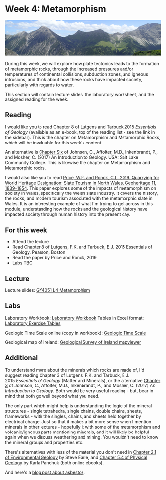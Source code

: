 # Week 4: Metamorphism

![Week 4 Cover image](./assets/images/alps.png)

During this week, we will explore how plate tectonics leads to the formation of metamorphic rocks, through the increased pressures and/or temperatures of continental collisions, subduction zones, and igneous intrusions, and think about how these rocks have impacted society, particularly with regards to water.

This section will contain lecture slides, the laboratory worksheet, and the assigned reading for the week.

## Reading

I would like you to read Chapter 8 of Lutgens and Tarbuck 2015 *Essentials of Geology* (available as an e-book, top of the reading list - see the link in the sidebar). This is the chapter on Metamorphism and Metamorphic Rocks, which will be invaluable for this week's content.

An alternative is [Chapter Six](https://opengeology.org/textbook/6-metamorphic-rocks/) of Johnson, C., Affolter, M.D., Inkenbrandt, P., and Mosher, C. (2017) An Introduction to Geology. USA: Salt Lake Community College. This is likewise the chapter on Metamorphism and Metamorphic rocks.

I would also like you to read [Price, W.R. and Ronck, C.L. 2019. Quarrying for World Heritage Designation: Slate Tourism in North Wales. Geoheritage 11, 1839–1854](https://link.springer.com/article/10.1007/s12371-019-00402-0). This paper explores some of the impacts of metamorphism on society in Wales, specifically the Welsh slate industry. It covers the history, the rocks, and modern tourism associated with the metamorphic slate in Wales. It is an interesting example of what I'm trying to get across in this module, understanding how the rocks and the geological history have impacted society through human history into the present day.

## For this week

 - Attend the lecture
 - Read Chapter 8 of Lutgens, F.K. and Tarbuck, E.J. 2015 Essentials of Geology. Pearson, Boston
 - Read the paper by Price and Ronck, 2019
 - Labs TBC

## Lecture

Lecture slides: [GY4051 L4 Metamorphism](./assets/lectures/GY4051_L4_Metamorphism.pdf)

## Labs

Laboratory Workbook: [Laboratory Workbook](./assets/labs/GY4051_Lab_Workbook.pdf)
Tables in Excel format: [Laboratory Exercise Tables](./assets/labs/GY4051_Lab_Tables.xlsx)

Geologic Time Scale online (copy in workbook): [Geologic Time Scale](https://stratigraphy.org/chart/)

Geological map of Ireland: [Geological Survey of Ireland mapviewer](https://dcenr.maps.arcgis.com/apps/MapSeries/index.html?appid=a30af518e87a4c0ab2fbde2aaac3c228)

## Additional

<p>To understand more about the minerals which rocks are made of, I'd suggest reading Chapter 3 of Lutgens, F.K. and Tarbuck, E.J. 2015&nbsp;<em>Essentials of Geology </em>(Matter and Minerals), or the alternative <a rel="noopener" href="https://opengeology.org/textbook/3-minerals/" target="_blank">Chapter 3</a> of Johnson, C., Affolter, M.D., Inkenbrandt, P., and Mosher, C. (2017) <em>An Introduction to Geology</em>. Both would be very useful reading - but, bear in mind that both go well beyond what you need.</p>
<p>The only part which might help is understanding the logic of the mineral structures - single tetrahedra, single chains, double chains, sheets, frameworks - with the singles, chains, and sheets held together by electrical charge. Just so that it makes a bit more sense when I mention minerals in other lectures - hopefully it with some of the metamorphism and volcanic/igneous parts mentioning minerals, and it will likely be helpful again when we discuss weathering and mining. You wouldn't need to know the mineral groups and properties etc.&nbsp;</p>
<p>There's alternatives with less of the material you don't need in <a rel="noopener" href="https://environmental-geol.pressbooks.tru.ca/chapter/minerals/" target="_self">Chapter 2.1 of Environmental Geology</a> by Steve Earle, and <a rel="noopener" href="https://opentextbc.ca/physicalgeologyh5p/chapter/silicate-minerals/" target="_self">Chapter 5.4 of Physical Geology</a> by Karla Panchuk (both online ebooks).</p>
<p>And here's a <a rel="noopener" href="https://www.gondwanatalks.com/l/asbestos-origin-geology/" target="_blank">blog post about asbestos</a>.</p>
